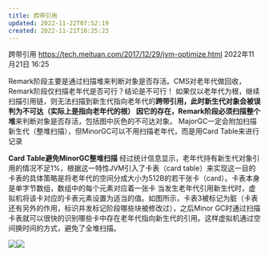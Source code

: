 ```yaml
---
title: 跨带引用
updated: 2022-11-22T07:52:19
created: 2022-11-21T16:25:23
---
```


跨带引用
<https://tech.meituan.com/2017/12/29/jvm-optimize.html>
2022年11月21日
16:25

Remark阶段主要是通过扫描堆来判断对象是否存活。CMS对老年代做回收，Remark阶段仅扫描老年代是否可行？结论是不可行！
如果仅以老年代为根，继续扫描引用链，则无法扫描到新生代指向老年代的**跨带引用，**此时新生代对象会被误判为不可达（实际上是指向老年代的根）
因它的存在，Remark阶段必须扫描**整个堆**来判断对象是否存活，包括图中灰色的不可达对象。
MajorGC一定会附加扫描新生代（整堆扫描），但MinorGC可以不用扫描老年代，而是用Card Table来进行记录

**Card Table避免MinorGC整堆扫描**
经过统计信息显示，老年代持有新生代对象引用的情况不足1%，根据这一特性JVM引入了卡表（card table）来实现这一目的
卡表的具体策略是将老年代的空间分成大小为512B的若干张卡（card）。卡表本身是单字节数组，数组中的每个元素对应着一张卡
当发生老年代引用新生代时，虚拟机将该卡对应的卡表元素设置为适当的值。如图所示，卡表3被标记为脏（卡表还有另外的作用，标识并发标记阶段哪些块被修改过），之后Minor GC时通过扫描卡表就可以很快的识别哪些卡中存在老年代指向新生代的引用。这样虚拟机通过空间换时间的方式，避免了全堆扫描。

![](C:\Users\82609\AppData\Local\Temp\Java\pandoc/media/image1.png)![](C:\Users\82609\AppData\Local\Temp\Java\pandoc/media/image2.png)
